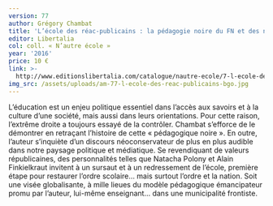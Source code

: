 ```yaml
---
version: 77
author: Grégory Chambat
title: 'L’école des réac-publicains : la pédagogie noire du FN et des néoconservateurs'
editor: Libertalia
col: coll. « N’autre école »
year: '2016'
price: 10 €
link: >-
  http://www.editionslibertalia.com/catalogue/nautre-ecole/7-l-ecole-des-reac-publicains
img_src: /assets/uploads/am-77-l-ecole-des-reac-publicains-bgo.jpg
---
```

L’éducation est un enjeu politique essentiel dans l’accès aux savoirs et à la culture d’une société, mais aussi dans leurs orientations. Pour cette raison, l’extrême droite a toujours essayé de la contrôler. Chambat s’efforce de le démontrer en retraçant l’histoire de cette « pédagogique noire ». En outre, l’auteur s’inquiète d’un discours néoconservateur de plus en plus audible dans notre paysage politique et médiatique. Se revendiquant de valeurs républicaines, des personnalités telles que Natacha Polony et Alain Finkielkraut invitent à un sursaut et à un redressement de l’école, première étape pour restaurer l’ordre scolaire… mais surtout l’ordre et la nation. Soit une visée globalisante, à mille lieues du modèle pédagogique émancipateur promu par l’auteur, lui-même enseignant… dans une municipalité frontiste.
